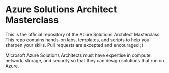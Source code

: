 # Azure Solutions Architect Masterclass

This is the official repository of the Azure Solutions Architect Masterclass. This repo contains hands-on labs, templates, and scripts to help you sharpen your skills. Pull requests are excepted and encouraged ;)

Microsoft Azure Solutions Architects must have expertise in compute, network, storage, and security so that they can design solutions that run on Azure.
